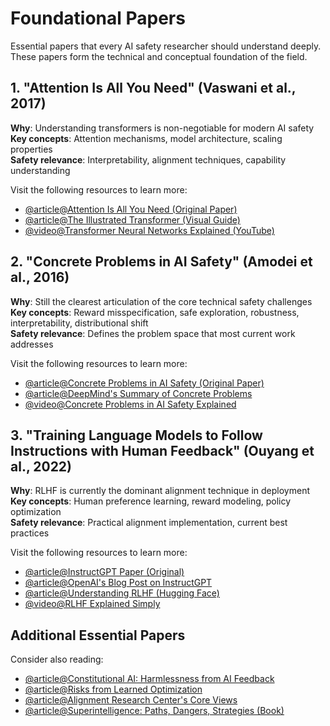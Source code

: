 # Foundational Papers

Essential papers that every AI safety researcher should understand deeply. These papers form the technical and conceptual foundation of the field.

## 1. "Attention Is All You Need" (Vaswani et al., 2017)

**Why**: Understanding transformers is non-negotiable for modern AI safety  
**Key concepts**: Attention mechanisms, model architecture, scaling properties  
**Safety relevance**: Interpretability, alignment techniques, capability understanding

Visit the following resources to learn more:

- [@article@Attention Is All You Need (Original Paper)](https://arxiv.org/abs/1706.03762)
- [@article@The Illustrated Transformer (Visual Guide)](https://jalammar.github.io/illustrated-transformer/)
- [@video@Transformer Neural Networks Explained (YouTube)](https://www.youtube.com/watch?v=4Bdc55j80l8)

## 2. "Concrete Problems in AI Safety" (Amodei et al., 2016)

**Why**: Still the clearest articulation of the core technical safety challenges  
**Key concepts**: Reward misspecification, safe exploration, robustness, interpretability, distributional shift  
**Safety relevance**: Defines the problem space that most current work addresses

Visit the following resources to learn more:

- [@article@Concrete Problems in AI Safety (Original Paper)](https://arxiv.org/abs/1606.06565)
- [@article@DeepMind's Summary of Concrete Problems](https://deepmindsafetyresearch.medium.com/concrete-problems-in-ai-safety-problems-6c7a9e6f2c2c)
- [@video@Concrete Problems in AI Safety Explained](https://www.youtube.com/watch?v=AjyM-f8rDpg)

## 3. "Training Language Models to Follow Instructions with Human Feedback" (Ouyang et al., 2022)

**Why**: RLHF is currently the dominant alignment technique in deployment  
**Key concepts**: Human preference learning, reward modeling, policy optimization  
**Safety relevance**: Practical alignment implementation, current best practices

Visit the following resources to learn more:

- [@article@InstructGPT Paper (Original)](https://arxiv.org/abs/2203.02155)
- [@article@OpenAI's Blog Post on InstructGPT](https://openai.com/research/instruction-following)
- [@article@Understanding RLHF (Hugging Face)](https://huggingface.co/blog/rlhf)
- [@video@RLHF Explained Simply](https://www.youtube.com/watch?v=2MBJOuVq380)

## Additional Essential Papers

Consider also reading:

- [@article@Constitutional AI: Harmlessness from AI Feedback](https://arxiv.org/abs/2212.08073)
- [@article@Risks from Learned Optimization](https://arxiv.org/abs/1906.01820)
- [@article@Alignment Research Center's Core Views](https://alignment.org/core-views/)
- [@article@Superintelligence: Paths, Dangers, Strategies (Book)](https://www.amazon.com/Superintelligence-Dangers-Strategies-Nick-Bostrom/dp/0198739834)